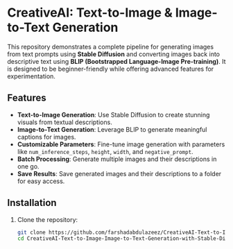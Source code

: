 # CreativeAI: Text-to-Image & Image-to-Text Generation

This repository demonstrates a complete pipeline for generating images from text prompts using **Stable Diffusion** and converting images back into descriptive text using **BLIP (Bootstrapped Language-Image Pre-training)**. It is designed to be beginner-friendly while offering advanced features for experimentation.

## Features

- **Text-to-Image Generation**: Use Stable Diffusion to create stunning visuals from textual descriptions.
- **Image-to-Text Generation**: Leverage BLIP to generate meaningful captions for images.
- **Customizable Parameters**: Fine-tune image generation with parameters like `num_inference_steps`, `height`, `width`, and `negative_prompt`.
- **Batch Processing**: Generate multiple images and their descriptions in one go.
- **Save Results**: Save generated images and their descriptions to a folder for easy access.

## Installation

1. Clone the repository:
   ```bash
   git clone https://github.com/farshadabdulazeez/CreativeAI-Text-to-Image-Image-to-Text-Generation-with-Stable-Diffusion-and-BLIP.git
   cd CreativeAI-Text-to-Image-Image-to-Text-Generation-with-Stable-Diffusion-and-BLIP
